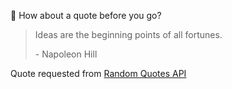📣 How about a quote before you go?

> Ideas are the beginning points of all fortunes.
>
> <p>- Napoleon Hill</p>

Quote requested from [Random Quotes API](https://github.com/lukePeavey/quotable)
